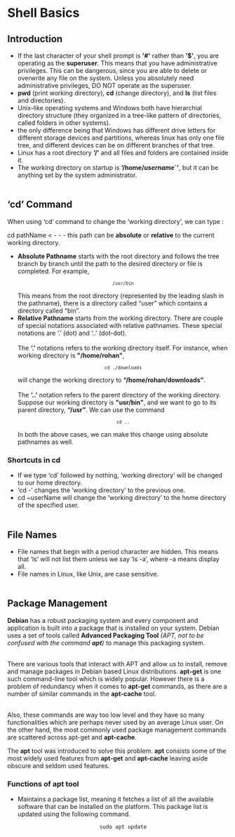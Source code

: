 # Shell Basics

## Introduction

- If the last character of your shell prompt is **'#'** rather than **'$'**, you are operating as the **superuser**. This means that you have administrative privileges. This can be dangerous, since you are able to delete or overwrite any file on the system. Unless you absolutely need administrative privileges, DO NOT operate as the superuser.
- **pwd** (print working directory), **cd** (change directory), and **ls** (list files and directories).
- Unix-like operating systems and Windows both have hierarchial directory structure (they organized in a tree-like pattern of directories, called folders in other systems).
- the only difference being that Windows has different drive letters for different storage devices and partitions, whereas linux has only one file tree, and different devices can be on different branches of that tree.
- Linux has a root directory **‘/’** and all files and folders are contained inside it.
- The working directory on startup is **‘/home/*username*`'**, but it can be anything set by the system administrator.
<br><br>

## ‘cd’ Command

When using ‘cd’ command to change the ‘working directory’, we can type :

cd pathName  < - - -  this path can be **absolute** or **relative** to the current working directory.

- **Absolute Pathname** starts with the root directory and follows the tree branch by branch until the path to the desired directory or file is completed. For example, <p align = "center"><code>`/usr/bin`</code></p>
  This means from the root directory (represented by the leading slash in the pathname), there is a directory called “user” which contains a directory called “bin”.
- **Relative Pathname** starts from the working directory. There are couple of special notations associated with relative pathnames. These special notations are ‘.’ (dot) and ‘..’ (dot-dot).<br><br>The **‘.’** notations refers to the working directory itself. For instance, when working directory is
  **"/home/rohan"**, <p align = "center"><code>`cd ./downloads`</code></p> will change the working directory to **“/home/rohan/downloads”**.
  <br><br>
  The **‘..’** notation refers to the parent directory of the working directory.  Suppose our working directory is **"usr/bin"**, and we want to go to its parent directory, **“/usr”**.
  We can use the command <p align = "center"><code>`cd ..`</code></p> In both the above cases, we can make this change using absolute pathnames as well.

### **Shortcuts in cd**

- If we type ‘cd’ followed by nothing, ‘working directory’ will be changed to our home directory.
- ‘cd -’ changes the ‘working directory’ to the previous one.
- cd ~userName will change the ‘working directory’ to the home directory of the specified user.
<br><br>

## File Names

- File names that begin with a period character are hidden. This means that ‘ls’ will not list them unless we say ‘ls -a’, where -a means display all.
- File names in Linux, like Unix, are case sensitive.<br><br>

## Package Management


**Debian** has a robust packaging system and every component and application is built into a package that is installed on your system. Debian uses a set of tools called **Advanced Packaging Tool** *(APT, not to be confused with the command **apt**)* to manage this packaging system.<br><br>

There are various tools that interact with APT and allow us to install, remove and manage packages in Debian based Linux distributions. **apt-get** is one such command-line tool which is widely popular.
However there is a problem of redundancy when it comes to **apt-get** commands, as there are a number of similar commands in the **apt-cache** tool.<br><br> 

Also, these commands are way too low level and they have so many functionalities which are perhaps never used by an average Linux user. 
On the other hand, the most commonly used package management commands are scattered across apt-get and **apt-cache**.

The **apt** tool was introduced to solve this problem. **apt** consists some of the most widely used features from **apt-get** and **apt-cache** leaving aside obscure and seldom used features.

### Functions of **apt** tool

- Maintains a package list, meaning it fetches a list of all the available software that can be installed on the platform. This package list is updated using the following command. <p align = "center"><code>sudo apt update</code></p>